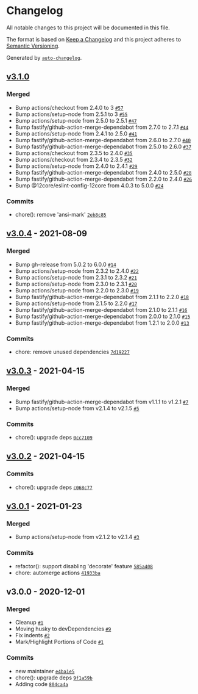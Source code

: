# Changelog

All notable changes to this project will be documented in this file.

The format is based on [Keep a Changelog](https://keepachangelog.com/en/1.0.0/)
and this project adheres to [Semantic Versioning](https://semver.org/spec/v2.0.0.html).

Generated by [`auto-changelog`](https://github.com/CookPete/auto-changelog).

## [v3.1.0](https://github.com/mediaxml/chromafi/compare/v3.0.4...v3.1.0)

### Merged

- Bump actions/checkout from 2.4.0 to 3 [`#57`](https://github.com/mediaxml/chromafi/pull/57)
- Bump actions/setup-node from 2.5.1 to 3 [`#55`](https://github.com/mediaxml/chromafi/pull/55)
- Bump actions/setup-node from 2.5.0 to 2.5.1 [`#47`](https://github.com/mediaxml/chromafi/pull/47)
- Bump fastify/github-action-merge-dependabot from 2.7.0 to 2.7.1 [`#44`](https://github.com/mediaxml/chromafi/pull/44)
- Bump actions/setup-node from 2.4.1 to 2.5.0 [`#41`](https://github.com/mediaxml/chromafi/pull/41)
- Bump fastify/github-action-merge-dependabot from 2.6.0 to 2.7.0 [`#40`](https://github.com/mediaxml/chromafi/pull/40)
- Bump fastify/github-action-merge-dependabot from 2.5.0 to 2.6.0 [`#37`](https://github.com/mediaxml/chromafi/pull/37)
- Bump actions/checkout from 2.3.5 to 2.4.0 [`#35`](https://github.com/mediaxml/chromafi/pull/35)
- Bump actions/checkout from 2.3.4 to 2.3.5 [`#32`](https://github.com/mediaxml/chromafi/pull/32)
- Bump actions/setup-node from 2.4.0 to 2.4.1 [`#29`](https://github.com/mediaxml/chromafi/pull/29)
- Bump fastify/github-action-merge-dependabot from 2.4.0 to 2.5.0 [`#28`](https://github.com/mediaxml/chromafi/pull/28)
- Bump fastify/github-action-merge-dependabot from 2.2.0 to 2.4.0 [`#26`](https://github.com/mediaxml/chromafi/pull/26)
- Bump @12core/eslint-config-12core from 4.0.3 to 5.0.0 [`#24`](https://github.com/mediaxml/chromafi/pull/24)

### Commits

- chore(): remove 'ansi-mark' [`2eb8c85`](https://github.com/mediaxml/chromafi/commit/2eb8c854365dd240f9bcb767f1903a7688191b19)

## [v3.0.4](https://github.com/mediaxml/chromafi/compare/v3.0.3...v3.0.4) - 2021-08-09

### Merged

- Bump gh-release from 5.0.2 to 6.0.0 [`#14`](https://github.com/mediaxml/chromafi/pull/14)
- Bump actions/setup-node from 2.3.2 to 2.4.0 [`#22`](https://github.com/mediaxml/chromafi/pull/22)
- Bump actions/setup-node from 2.3.1 to 2.3.2 [`#21`](https://github.com/mediaxml/chromafi/pull/21)
- Bump actions/setup-node from 2.3.0 to 2.3.1 [`#20`](https://github.com/mediaxml/chromafi/pull/20)
- Bump actions/setup-node from 2.2.0 to 2.3.0 [`#19`](https://github.com/mediaxml/chromafi/pull/19)
- Bump fastify/github-action-merge-dependabot from 2.1.1 to 2.2.0 [`#18`](https://github.com/mediaxml/chromafi/pull/18)
- Bump actions/setup-node from 2.1.5 to 2.2.0 [`#17`](https://github.com/mediaxml/chromafi/pull/17)
- Bump fastify/github-action-merge-dependabot from 2.1.0 to 2.1.1 [`#16`](https://github.com/mediaxml/chromafi/pull/16)
- Bump fastify/github-action-merge-dependabot from 2.0.0 to 2.1.0 [`#15`](https://github.com/mediaxml/chromafi/pull/15)
- Bump fastify/github-action-merge-dependabot from 1.2.1 to 2.0.0 [`#13`](https://github.com/mediaxml/chromafi/pull/13)

### Commits

- chore: remove unused dependencies [`7d19227`](https://github.com/mediaxml/chromafi/commit/7d192275a78d364d6eecbe9157a874d2829a7bad)

## [v3.0.3](https://github.com/mediaxml/chromafi/compare/v3.0.2...v3.0.3) - 2021-04-15

### Merged

- Bump fastify/github-action-merge-dependabot from v1.1.1 to v1.2.1 [`#7`](https://github.com/mediaxml/chromafi/pull/7)
- Bump actions/setup-node from v2.1.4 to v2.1.5 [`#5`](https://github.com/mediaxml/chromafi/pull/5)

### Commits

- chore(): upgrade deps [`0cc7109`](https://github.com/mediaxml/chromafi/commit/0cc7109613688ec8163cfe8f4d806ec963401e1a)

## [v3.0.2](https://github.com/mediaxml/chromafi/compare/v3.0.1...v3.0.2) - 2021-04-15

### Commits

- chore(): upgrade deps [`c068c77`](https://github.com/mediaxml/chromafi/commit/c068c77dc22303bdbbd9a0b8c93eb12931ec2431)

## [v3.0.1](https://github.com/mediaxml/chromafi/compare/v3.0.0...v3.0.1) - 2021-01-23

### Merged

- Bump actions/setup-node from v2.1.2 to v2.1.4 [`#3`](https://github.com/mediaxml/chromafi/pull/3)

### Commits

- refactor(): support disabling 'decorate' feature [`585a408`](https://github.com/mediaxml/chromafi/commit/585a40856952ae5c855485dd4e6cafe10bc8ce25)
- chore: automerge actions [`41933ba`](https://github.com/mediaxml/chromafi/commit/41933baef689376bb6beca231edcdbf16713eff7)

## v3.0.0 - 2020-12-01

### Merged

- Cleanup [`#1`](https://github.com/mediaxml/chromafi/pull/1)
- Moving husky to devDependencies [`#9`](https://github.com/mediaxml/chromafi/pull/9)
- Fix indents [`#2`](https://github.com/mediaxml/chromafi/pull/2)
- Mark/Highlight Portions of Code [`#1`](https://github.com/mediaxml/chromafi/pull/1)

### Commits

- new maintainer [`e4ba1e5`](https://github.com/mediaxml/chromafi/commit/e4ba1e5fbf29c32b6e30d62543f0687df08ebace)
- chore(): upgrade deps [`9f1a59b`](https://github.com/mediaxml/chromafi/commit/9f1a59be51e51a68772178cb4c787d2e9fdc0ba0)
- Adding code [`804ca4a`](https://github.com/mediaxml/chromafi/commit/804ca4ab2efbab7f2a53d8b0c91bb088a0ff0934)
